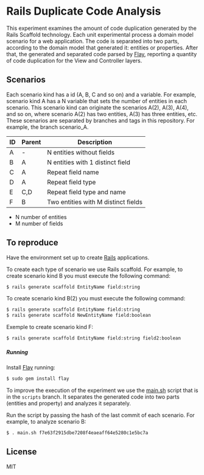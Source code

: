 # Rails Duplicate Code Analysis

This experiment examines the amount of code duplication generated by the Rails Scaffold technology.
Each unit experimental process a domain model scenario for a web application. The code is separated into two parts, according to the domain model that generated it: entities or properties. After that, the generated and separated code parsed by [Flay], reporting a quantity of code duplication for the View and Controller layers.

## Scenarios

Each scenario kind has a id (A, B, C and so on) and a variable. For example, scenario kind A has a N variable that sets the number of entities in each scenario. This scenario kind can originate the scenarios A(2), A(3), A(4), and so on, where scenario A(2) has two entities, A(3) has three entities, etc. These scenarios are separated by branches and tags in this repository. For example, the branch scenario_A. 

| ID | Parent | Description
| ------ | ------ | ------ |
| A | - | N entities without fields |
| B | A | N entities with 1 distinct field |
| C | A | Repeat field name |
| D | A | Repeat field type |
| E | C,D | Repeat field type and name |
| F | B | Two entities with M distinct fields |

 - N number of entities
 - M number of fields

## To reproduce

Have the environment set up to create [Rails] applications.

To create each type of scenario we use Rails scaffold. For example, to create scenario kind B you must execute the following command:

```sh
$ rails generate scaffold EntityName field:string
```

To create scenario kind B(2) you must execute the following command:
```sh
$ rails generate scaffold EntityName field:string
$ rails generate scaffold NewEntityName field:boolean
```
Exemple to create scenario kind F:
```sh
$ rails generate scaffold EntityName field:string field2:boolean
```

##### Running

Install [Flay] running:
```sh
$ sudo gem install flay
```

To improve the execution of the experiment we use the [main.sh] script that is in the `scripts` branch. It separates the generated code into two parts (entities and property) and analyzes it separately.


Run the script by passing the hash of the last commit of each scenario. For example, to analyze scenario B:
```sh
$ . main.sh f7e63f2915dbe7208f4eaeaff64e5280c1e5bc7a
```

License
----

MIT


[//]: # (These are reference links used in the body of this note)

   [Flay]: <https://github.com/joemccann/dillinger>
   [Rails]: <http://rubyonrails.org/>
   [main.sh]: <https://github.com/Andersoonalves/Rails_Duplicate_Code_Analysis/blob/scripts/main.sh>


